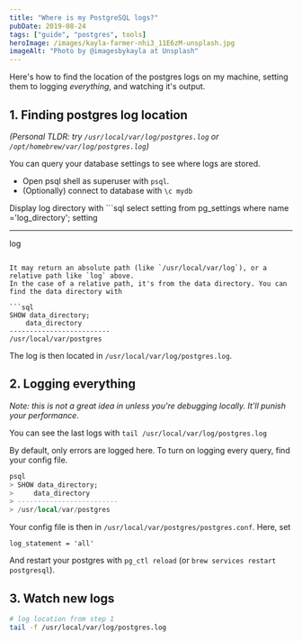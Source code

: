 ```yaml
---
title: "Where is my PostgreSQL logs?"
pubDate: 2019-08-24
tags: ["guide", "postgres", tools]
heroImage: /images/kayla-farmer-nhi3_11E6zM-unsplash.jpg
imageAlt: "Photo by @imagesbykayla at Unsplash"
---
```


Here's how to find the location of the postgres logs on my machine, setting them to logging _everything_, and watching it's output.

## 1. Finding postgres log location

_(Personal TLDR: try `/usr/local/var/log/postgres.log` or `/opt/homebrew/var/log/postgres.log`)_

You can query your database settings to see where logs are stored.

- Open psql shell as superuser with `psql`.
- (Optionally) connect to database with `\c mydb`

Display log directory with ```sql
select setting from pg_settings where name ='log_directory';
setting

---

log

````

It may return an absolute path (like `/usr/local/var/log`), or a relative path like `log` above.
In the case of a relative path, it's from the data directory. You can find the data directory with

```sql
SHOW data_directory;
    data_directory
-------------------------
/usr/local/var/postgres
````

The log is then located in `/usr/local/var/log/postgres.log`.

## 2. Logging everything

_Note: this is not a great idea in unless you're debugging locally. It'll punish your performance_.

You can see the last logs with `tail /usr/local/var/log/postgres.log`

By default, only errors are logged here. To turn on logging every query, find your config file.

```sql
psql
> SHOW data_directory;
>     data_directory
> -------------------------
> /usr/local/var/postgres
```

Your config file is then in `/usr/local/var/postgres/postgres.conf`.
Here, set

```
log_statement = 'all'
```

And restart your postgres with `pg_ctl reload` (or `brew services restart postgresql`).

## 3. Watch new logs

```bash
# log location from step 1
tail -f /usr/local/var/log/postgres.log
```
